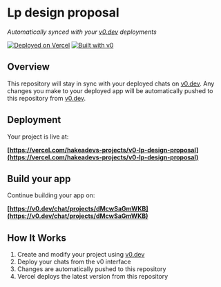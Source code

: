 # Lp design proposal

*Automatically synced with your [v0.dev](https://v0.dev) deployments*

[![Deployed on Vercel](https://img.shields.io/badge/Deployed%20on-Vercel-black?style=for-the-badge&logo=vercel)](https://vercel.com/hakeadevs-projects/v0-lp-design-proposal)
[![Built with v0](https://img.shields.io/badge/Built%20with-v0.dev-black?style=for-the-badge)](https://v0.dev/chat/projects/dMcwSaGmWKB)

## Overview

This repository will stay in sync with your deployed chats on [v0.dev](https://v0.dev).
Any changes you make to your deployed app will be automatically pushed to this repository from [v0.dev](https://v0.dev).

## Deployment

Your project is live at:

**[https://vercel.com/hakeadevs-projects/v0-lp-design-proposal](https://vercel.com/hakeadevs-projects/v0-lp-design-proposal)**

## Build your app

Continue building your app on:

**[https://v0.dev/chat/projects/dMcwSaGmWKB](https://v0.dev/chat/projects/dMcwSaGmWKB)**

## How It Works

1. Create and modify your project using [v0.dev](https://v0.dev)
2. Deploy your chats from the v0 interface
3. Changes are automatically pushed to this repository
4. Vercel deploys the latest version from this repository